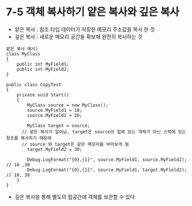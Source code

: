 # 7-5 객체 복사하기 얕은 복사와 깊은 복사
* 얕은 복사 : 참조 타입 데이터가 저장한 메모리 주소값을 복사 한 것
* 깊은 복사 : 새로운 메모리 공간을 확보해 완전히 복사하는 것
```
얕은 복사 예시)
class MyClass
{
	public int MyField1;
	public int MyField2;
}

public class CopyTest
{
	private void Start()
	{
		MyClass source = new MyClass();
		source.MyField1 = 10;
		source.MyField2 = 20;

		MyClass target = source;
      // 얕은 복사가 일어남, target은 source의 힙에 있는 객체가 아닌 스택에 있는 참조를 복사하기 때문에
      // source 와 target은 같은 메모리를 바라보게 됨
		target.MyField2 = 30;

		Debug.LogFormat("{0},{1}", source.MyField1, source.MyField2); // 10 ,30 
		Debug.LogFormat("{0},{1}", source.MyField1, target.MyField2); // 10, 30
	}
}

```

* 깊은 복사을 통해 별도의 힙공간에 객체를 보관할 수 있다